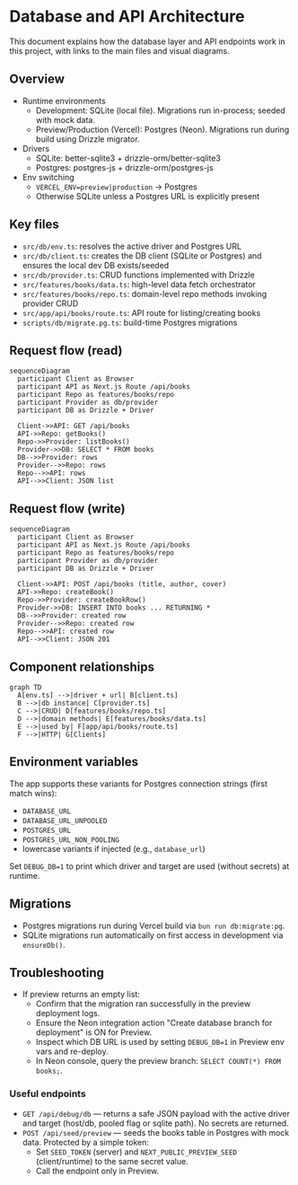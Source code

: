 # Database and API Architecture

This document explains how the database layer and API endpoints work in this project, with links to the main files and visual diagrams.

## Overview

- Runtime environments
  - Development: SQLite (local file). Migrations run in-process; seeded with mock data.
  - Preview/Production (Vercel): Postgres (Neon). Migrations run during build using Drizzle migrator.
- Drivers
  - SQLite: better-sqlite3 + drizzle-orm/better-sqlite3
  - Postgres: postgres-js + drizzle-orm/postgres-js
- Env switching
  - `VERCEL_ENV=preview|production` -> Postgres
  - Otherwise SQLite unless a Postgres URL is explicitly present

## Key files

- `src/db/env.ts`: resolves the active driver and Postgres URL
- `src/db/client.ts`: creates the DB client (SQLite or Postgres) and ensures the local dev DB exists/seeded
- `src/db/provider.ts`: CRUD functions implemented with Drizzle
- `src/features/books/data.ts`: high-level data fetch orchestrator
- `src/features/books/repo.ts`: domain-level repo methods invoking provider CRUD
- `src/app/api/books/route.ts`: API route for listing/creating books
- `scripts/db/migrate.pg.ts`: build-time Postgres migrations

## Request flow (read)

```mermaid
sequenceDiagram
  participant Client as Browser
  participant API as Next.js Route /api/books
  participant Repo as features/books/repo
  participant Provider as db/provider
  participant DB as Drizzle + Driver

  Client->>API: GET /api/books
  API->>Repo: getBooks()
  Repo->>Provider: listBooks()
  Provider->>DB: SELECT * FROM books
  DB-->>Provider: rows
  Provider-->>Repo: rows
  Repo-->>API: rows
  API-->>Client: JSON list
```

## Request flow (write)

```mermaid
sequenceDiagram
  participant Client as Browser
  participant API as Next.js Route /api/books
  participant Repo as features/books/repo
  participant Provider as db/provider
  participant DB as Drizzle + Driver

  Client->>API: POST /api/books (title, author, cover)
  API->>Repo: createBook()
  Repo->>Provider: createBookRow()
  Provider->>DB: INSERT INTO books ... RETURNING *
  DB-->>Provider: created row
  Provider-->>Repo: created row
  Repo-->>API: created row
  API-->>Client: JSON 201
```

## Component relationships

```mermaid
graph TD
  A[env.ts] -->|driver + url| B[client.ts]
  B -->|db instance| C[provider.ts]
  C -->|CRUD| D[features/books/repo.ts]
  D -->|domain methods| E[features/books/data.ts]
  E -->|used by| F[app/api/books/route.ts]
  F -->|HTTP| G[Clients]
```

## Environment variables

The app supports these variants for Postgres connection strings (first match wins):

- `DATABASE_URL`
- `DATABASE_URL_UNPOOLED`
- `POSTGRES_URL`
- `POSTGRES_URL_NON_POOLING`
- lowercase variants if injected (e.g., `database_url`)

Set `DEBUG_DB=1` to print which driver and target are used (without secrets) at runtime.

## Migrations

- Postgres migrations run during Vercel build via `bun run db:migrate:pg`.
- SQLite migrations run automatically on first access in development via `ensureDb()`.

## Troubleshooting

- If preview returns an empty list:
  - Confirm that the migration ran successfully in the preview deployment logs.
  - Ensure the Neon integration action "Create database branch for deployment" is ON for Preview.
  - Inspect which DB URL is used by setting `DEBUG_DB=1` in Preview env vars and re-deploy.
  - In Neon console, query the preview branch: `SELECT COUNT(*) FROM books;`.

### Useful endpoints

- `GET /api/debug/db` — returns a safe JSON payload with the active driver and target (host/db, pooled flag or sqlite path). No secrets are returned.
- `POST /api/seed/preview` — seeds the books table in Postgres with mock data. Protected by a simple token:
  - Set `SEED_TOKEN` (server) and `NEXT_PUBLIC_PREVIEW_SEED` (client/runtime) to the same secret value.
  - Call the endpoint only in Preview.
```
